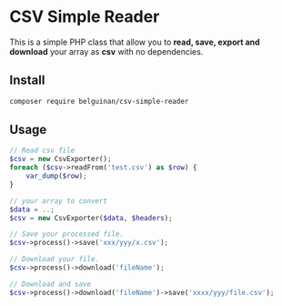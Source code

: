 # CSV Simple Reader

This is a simple PHP class that allow you to **read, save, export and download** your array as **csv** with no dependencies.

## Install

```sh
composer require belguinan/csv-simple-reader
```

## Usage

```php
// Read csv file
$csv = new CsvExporter();
foreach ($csv->readFrom('test.csv') as $row) {
	var_dump($row);
}
```

```php
// your array to convert
$data = ..;
$csv = new CsvExporter($data, $headers);
```

```php
// Save your processed file.
$csv->process()->save('xxx/yyy/x.csv');
```

```php
// Download your file.
$csv->process()->download('fileName');
```

```php
// Download and save
$csv->process()->download('fileName')->save('xxxx/yyy/file.csv');
```

